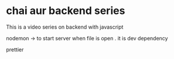 # chai aur backend series
This is a video series on backend with javascript

nodemon  -> to start server when file is open . it is dev dependency

prettier 
